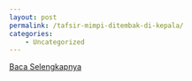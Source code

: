 ```yaml
---
layout: post
permalink: /tafsir-mimpi-ditembak-di-kepala/
categories:
    - Uncategorized
---
```


[Baca Selengkapnya](/10)